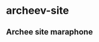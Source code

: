 # archeev-site

## Archee site maraphone

[Ссылка на Github Pages]: https://sergeitsaplii.github.io/archeev-site/
